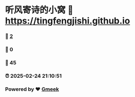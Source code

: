 # 听风寄诗的小窝 :link: https://tingfengjishi.github.io 
### :page_facing_up: [2](https://tingfengjishi.github.io/tag.html) 
### :speech_balloon: 0 
### :hibiscus: 45 
### :alarm_clock: 2025-02-24 21:10:51 
### Powered by :heart: [Gmeek](https://github.com/Meekdai/Gmeek)
